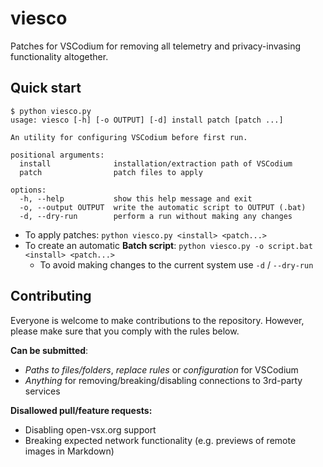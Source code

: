 # viesco

Patches for VSCodium for removing all telemetry and privacy-invasing functionality altogether.

## Quick start
```console
$ python viesco.py
usage: viesco [-h] [-o OUTPUT] [-d] install patch [patch ...]

An utility for configuring VSCodium before first run.

positional arguments:
  install              installation/extraction path of VSCodium
  patch                patch files to apply

options:
  -h, --help           show this help message and exit
  -o, --output OUTPUT  write the automatic script to OUTPUT (.bat)
  -d, --dry-run        perform a run without making any changes
```
- To apply patches: `python viesco.py <install> <patch...>`
- To create an automatic **Batch script**: `python viesco.py -o script.bat <install> <patch...>`
    - To avoid making changes to the current system use `-d` / `--dry-run`


## Contributing
Everyone is welcome to make contributions to the repository. However, please make sure that you comply with the rules below.

**Can be submitted**:
- *Paths to files/folders*, *replace rules* or *configuration* for VSCodium
- *Anything* for removing/breaking/disabling connections to 3rd-party services

**Disallowed pull/feature requests:**
- Disabling open-vsx.org support
- Breaking expected network functionality (e.g. previews of remote images in Markdown)
